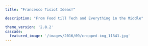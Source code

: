 ```yaml
---
title: "Francesco Tisiot Ideas!"

description: "From Food till Tech and Everything in the Middle"

theme_version: '2.8.2'
cascade:
  featured_image: '/images/2016/09/cropped-img_11341.jpg'
---
```

